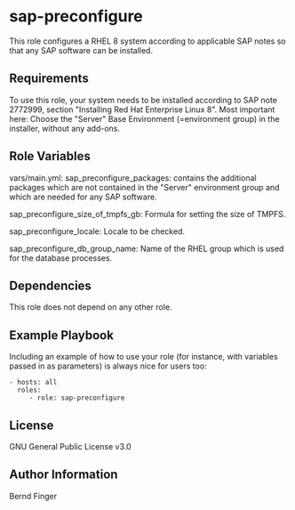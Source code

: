 sap-preconfigure
================

This role configures a RHEL 8 system according to applicable SAP notes so that any SAP software can be installed.

Requirements
------------

To use this role, your system needs to be installed according to SAP note 2772999, section "Installing Red Hat Enterprise Linux 8". Most important here: Choose the "Server" Base Environment (=environment group) in the installer, without any add-ons.

Role Variables
--------------

vars/main.yml:
sap_preconfigure_packages: contains the additional packages which are not contained in the "Server" environment group and which are needed for any SAP software.

sap_preconfigure_size_of_tmpfs_gb: Formula for setting the size of TMPFS.

sap_preconfigure_locale: Locale to be checked.

sap_preconfigure_db_group_name: Name of the RHEL group which is used for the database processes.

Dependencies
------------

This role does not depend on any other role.

Example Playbook
----------------

Including an example of how to use your role (for instance, with variables passed in as parameters) is always nice for users too:

    - hosts: all
      roles:
         - role: sap-preconfigure

License
-------

GNU General Public License v3.0

Author Information
------------------

Bernd Finger

